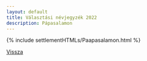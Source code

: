 ```yaml
---
layout: default
title: Választási névjegyzék 2022
description: Pápasalamon
---
```


{% include settlementHTMLs/Paapasalamon.html %}

[Vissza](./)